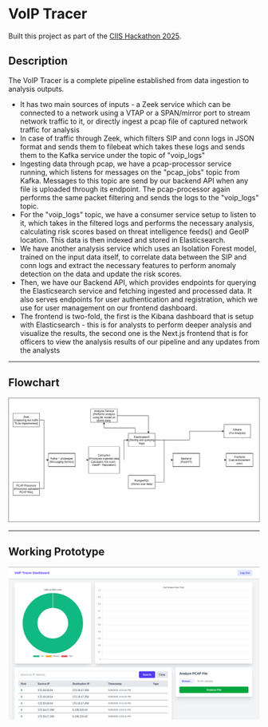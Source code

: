 # VoIP Tracer

Built this project as part of the [CIIS Hackathon 2025](https://ciisummit.com/cybershield-hackathon-2025/).

## Description

The VoIP Tracer is a complete pipeline established from data ingestion to analysis outputs. 

- It has two main sources of inputs - a Zeek service which can be connected to a network using a VTAP or a SPAN/mirror port to stream network traffic to it, or directly ingest a pcap file of captured network traffic for analysis
- In case of traffic through Zeek, which filters SIP and conn logs in JSON format and sends them to filebeat which takes these logs and sends them to the Kafka service under the topic of "voip_logs"
- Ingesting data through pcap, we have a pcap-processor service running, which listens for messages on the "pcap_jobs" topic from Kafka. Messages to this topic are send by our backend API when any file is uploaded through its endpoint. The pcap-processor again performs the same packet filtering and sends the logs to the "voip_logs" topic.
- For the "voip_logs" topic, we have a consumer service setup to listen to it, which takes in the filtered logs and performs the necessary analysis, calculating risk scores based on threat intelligence feeds() and GeoIP location. This data is then indexed and stored in Elasticsearch.
- We have another analysis service which uses an Isolation Forest model, trained on the input data itself, to correlate data between the SIP and conn logs and extract the necessary features to perform anomaly detection on the data and update the risk scores.
- Then, we have our Backend API, which provides endpoints for querying the Elasticsearch service and fetching ingested and processed data. It also serves endpoints for user authentication and registration, which we use for user management on our frontend dashboard.
- The frontend is two-fold, the first is the Kibana dashboard that is setup with Elasticsearch - this is for analysts to perform deeper analysis and visualize the results, the second one is the Next.js frontend that is for officers to view the analysis results of our pipeline and any updates from the analysts

---

## Flowchart

![voip-tracer-flowchart](images/flowchart.png)

--- 

## Working Prototype

![voip-tracer-dashboard](images/working-prototype.png)